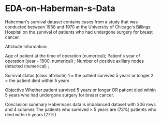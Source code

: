 # EDA-on-Haberman-s-Data

Haberman's survival dataset contains cases from a study that was conducted between 1958 and 1970 at the University of Chicago's Billings Hospital on the survival of patients who had undergone surgery for breast cancer.

Attribute Information:

Age of patient at the time of operation (numerical);
Patient's year of operation (year - 1900, numerical) ;
Number of positive axillary nodes detected (numerical) ;

Survival status (class attribute) 1 = the patient survived 5 years or longer 2 = the patient died within 5 years

Objective
Whether patient survived 5 years or longer OR patient died within 5 years who had undergone surgery for breast cancer.

Conclusion summary
Habermans data is imbalanced dataset with 306 rows and 4 columns
The patients who survived > 5 years are (73%)
patients who died within 5 years (27%)
